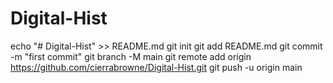# Digital-Hist
echo "# Digital-Hist" >> README.md
git init
git add README.md
git commit -m "first commit"
git branch -M main
git remote add origin https://github.com/cierrabrowne/Digital-Hist.git
git push -u origin main
